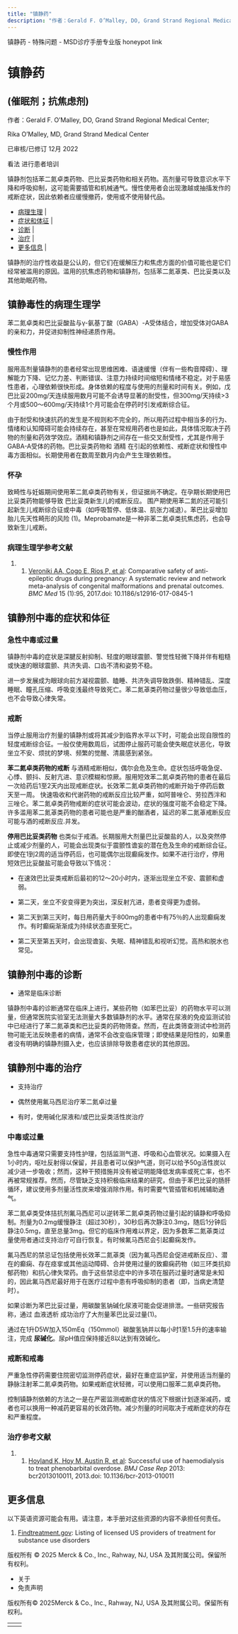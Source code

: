 ```yaml
---
title: "镇静药"
description: "作者：Gerald F. O’Malley, DO, Grand Strand Regional Medical Center;"
---
```


﻿镇静药 \- 特殊问题 \- MSD诊疗手册专业版 honeypot link

# 镇静药

## (催眠剂；抗焦虑剂)

作者：Gerald F. O’Malley, DO, Grand Strand Regional Medical Center;

Rika O’Malley, MD, Grand Strand Medical Center

已审核/已修订 12月 2022

看法 进行患者培训

镇静剂包括苯二氮卓类药物、巴比妥类药物和相关药物。高剂量可导致意识水平下降和呼吸抑制，这可能需要插管和机械通气。慢性使用者会出现激越或抽搐发作的戒断症状，因此依赖者应缓慢撤药，使用或不使用替代品。

- [病理生理](#病理生理_v1026989_zh) \|
- [症状和体征](#症状和体征_v1026999_zh) \|
- [诊断](#诊断_v1027021_zh) \|
- [治疗](#治疗_v1027028_zh) \|
- [更多信息](#更多信息_v48480220_zh) \|

镇静剂的治疗性收益是公认的，但它们在缓解压力和焦虑方面的价值可能也是它们经常被滥用的原因。滥用的抗焦虑药物和镇静剂，包括苯二氮䓬类、巴比妥类以及其他助眠药物。

## 镇静毒性的病理生理学

苯二氮卓类和巴比妥酸盐与γ-氨基丁酸（GABA）-A受体结合，增加受体对GABA的亲和力，并促进抑制性神经递质作用。

### 慢性作用

服用高剂量镇静剂的患者经常出现思维困难、语速缓慢（伴有一些构音障碍）、理解能力下降、记忆力差、判断错误、注意力持续时间缩短和情绪不稳定。对于易感性患者，心理依赖很快形成。身体依赖的程度与使用的剂量和时间有关。例如，戊巴比妥200mg/天连续服用数月可能不会诱导显著的耐受性，但300mg/天持续>3个月或500～600mg/天持续1个月可能会在停药时引发戒断综合征。

由于耐受和快速抗药的发生是不规则和不完全的，所以用药过程中相当多的行为、情绪和认知障碍可能会持续存在，甚至在常规用药者也是如此，具体情况取决于药物的剂量和药效学效应。酒精和镇静剂之间存在一些交叉耐受性，尤其是作用于GABA-A受体的药物。巴比妥类药物和 酒精 在引起的依赖性、戒断症状和慢性中毒方面相似。长期使用者在数周至数月内会产生生理依赖性。

### 怀孕

致畸性与妊娠期间使用苯二氮卓类药物有关，但证据尚不确定。在孕期长期使用巴比妥类药物能够导致 巴比妥类新生儿的戒断反应。 围产期使用苯二氮的还可能引起新生儿戒断综合征或中毒（如呼吸暂停、低体温、肌张力减退）。苯巴比妥增加胎儿先天性畸形的风险 (1)。Meprobamate是一种非苯二氮卓类抗焦虑药，也会导致新生儿戒断。

### 病理生理学参考文献

1. 1. [Veroniki AA, Cogo E, Rios P, et al](https://www.ncbi.nlm.nih.gov/pubmed/28472982): Comparative safety of anti-epileptic drugs during pregnancy: A systematic review and network meta-analysis of congenital malformations and prenatal outcomes. _BMC Med_ 15 (1):95, 2017.doi: 10.1186/s12916-017-0845-1


## 镇静剂中毒的症状和体征

### 急性中毒或过量

镇静剂中毒的症状是深腱反射抑制、轻度的眼球震颤、警觉性轻微下降并伴有粗糙或快速的眼球震颤、共济失调、口齿不清和姿势不稳。

进一步发展成为眼球向前方凝视震颤、瞌睡、共济失调导致跌倒、精神错乱、深度睡眠、瞳孔压缩、呼吸变浅最终导致死亡。苯二氮䓬类药物过量很少导致低血压，也不会导致心律失常。

### 戒断

当停止服用治疗剂量的镇静剂或将其减少到临界水平以下时，可能会出现自限性的轻度戒断综合征。一般仅使用数周后，试图停止服药可能会使失眠症状恶化，导致坐立不安、烦扰的梦境、频繁的觉醒、清晨感到紧张。

**苯二氮卓类药物的戒断** 与酒精戒断相似，偶尔会危及生命。症状包括呼吸急促、心悸、颤抖、反射亢进、意识模糊和惊厥。服用短效苯二氮卓类药物的患者在最后一次给药后1至2天内出现戒断症状。长效苯二氮卓类药物的戒断开始于停药后数天至一周。 快速吸收和代谢药物的戒断反应比较严重，如阿普唑仑、劳拉西泮和三唑仑。苯二氮卓类药物戒断的症状可能会波动，症状的强度可能不会稳定下降。许多滥用苯二氮䓬类药物的患者可能也是严重的酗酒者，延迟的苯二氮䓬戒断反应可能与酒的戒断反应.并发。

**停用巴比妥类药物** 也类似于戒酒。长期服用大剂量巴比妥酸盐的人，以及突然停止或减少剂量的人，可能会出现类似于震颤性谵妄的潜在危及生命的戒断综合征。即使在1到2周的适当停药后，也可能偶尔出现癫痫发作。如果不进行治疗，停用短效巴比妥酸盐可能会导致以下情况：

- 在速效巴比妥类戒断后最初的12～20小时内，逐渐出现坐立不安、震颤和虚弱。

- 第二天，坐立不安变得更为突出，深反射亢进，患者变得更为虚弱。

- 第二天到第三天时，每日用药量大于800mg的患者中有75％的人出现癫痫发作。有时癫痫渐渐成为持续状态直至死亡。

- 第二天至第五天时，会出现谵妄、失眠、精神错乱和视听幻觉。高热和脱水也常见。


## 镇静剂中毒的诊断

- 通常是临床诊断


镇静剂中毒的诊断通常在临床上进行。某些药物（如苯巴比妥）的药物水平可以测量，但通常医院实验室无法测量大多数镇静剂的水平。通常在尿液的免疫监测试验中已经进行了苯二氮䓬类和巴比妥类的药物筛查。然而，在此类筛查测试中检测药物可能无法反映患者的病情，通常不会改变临床管理；即使结果是阳性的，如果患者没有明确的镇静剂摄入史，也应该排除导致患者症状的其他原因。

## 镇静剂中毒的治疗

- 支持治疗

- 偶然使用氟马西尼治疗苯二氮卓过量

- 有时，使用碱化尿液和/或巴比妥类活性炭治疗


### 中毒或过量

急性中毒通常只需要支持性护理，包括监测气道、呼吸和心血管状况。如果摄入在1小时内，呕吐反射得以保留，并且患者可以保护气道，则可以给予50g活性炭以减少进一步吸收；然而，这种干预措施并没有被证明能降低发病率或死亡率，也不再被常规推荐。然而，尽管缺乏支持积极临床结果的研究，但由于苯巴比妥的肠肝循环，建议使用多剂量活性炭来增强消除作用。有时需要气管插管和机械辅助通气。

苯二氮卓类受体拮抗剂氟马西尼可以逆转苯二氮卓类药物过量引起的镇静和呼吸抑制。剂量为0.2mg缓慢静注（超过30秒），30秒后再次静注0.3mg，随后1分钟后静注0.5mg，直至总量3mg。但它的临床作用难以界定，因为多数苯二氮䓬类过量使用者通过支持治疗可自行恢复。有时候氟马西尼会引起癫痫发作。

氟马西尼的禁忌证包括使用长效苯二氮䓬类（因为氟马西尼会促进戒断反应）、潜在的癫痫、存在痉挛或其他运动障碍、合并使用过量的致癫痫药物（如三环类抗抑郁药物）和抗心律失常药。由于这些禁忌症中的许多项在服药过量时通常是未知的，因此氟马西尼最好用于在医疗过程中患有呼吸抑制的患者（即，当病史清楚时）。

如果诊断为苯巴比妥过量，用碳酸氢钠碱化尿液可能会促进排泄。一些研究报告称，通过 血液透析 成功治疗了大剂量苯巴比妥过量(1)。

通过在1升D5W加入150mEq（150mmol）碳酸氢钠并以每小时1至1.5升的速率输注，完成 **尿碱化**。尿pH值应保持接近8以达到有效碱化。

### 戒断和戒毒

严重急性停药需要住院密切监测停药症状，最好在重症监护室，并使用适当剂量的静脉注射苯二氮卓类药物。如果戒断症状轻微，可以使用口服苯二氮卓类药物。

控制镇静剂依赖的方法之一是在严密监测戒断症状的情况下根据计划逐渐减药，或者也可以换用一种减药更容易的长效药物。减少剂量的时间取决于戒断症状的存在和严重程度。

### 治疗参考文献

1. 1. [Hoyland K, Hoy M, Austin R, et al](https://www.ncbi.nlm.nih.gov/pmc/articles/PMC3841422/): Successful use of haemodialysis to treat phenobarbital overdose. _BMJ Case Rep_ 2013: bcr2013010011, 2013.doi: 10.1136/bcr-2013-010011


## 更多信息

以下英语资源可能会有用。请注意，本手册对这些资源的内容不承担任何责任。

1. [Findtreatment.gov](https://findtreatment.gov/): Listing of licensed US providers of treatment for substance use disorders




版权所有 © 2025
Merck & Co., Inc., Rahway, NJ, USA 及其附属公司。保留所有权利。

- 关于
- 免责声明

版权所有© 2025Merck & Co., Inc., Rahway, NJ, USA 及其附属公司。保留所有权利。

|     |     |
| --- | --- |
|  |  |